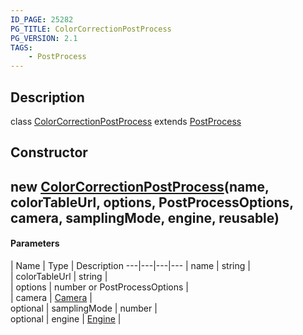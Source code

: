 ```yaml
---
ID_PAGE: 25282
PG_TITLE: ColorCorrectionPostProcess
PG_VERSION: 2.1
TAGS:
    - PostProcess
---
```

## Description

class [ColorCorrectionPostProcess](/classes/2.5/ColorCorrectionPostProcess) extends [PostProcess](/classes/2.5/PostProcess)



## Constructor

## new [ColorCorrectionPostProcess](/classes/2.5/ColorCorrectionPostProcess)(name, colorTableUrl, options, PostProcessOptions, camera, samplingMode, engine, reusable)



#### Parameters
 | Name | Type | Description
---|---|---|---
 | name | string |     
 | colorTableUrl | string |     
 | options | number or PostProcessOptions |  
 | camera | [Camera](/classes/2.5/Camera) |     
optional | samplingMode | number |     
optional | engine | [Engine](/classes/2.5/Engine) |     
